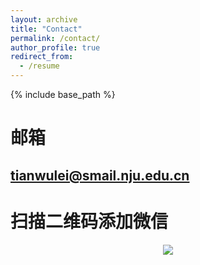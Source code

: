 ```yaml
---
layout: archive
title: "Contact"
permalink: /contact/
author_profile: true
redirect_from:
  - /resume
---
```


{% include base_path %}
# 邮箱
## tianwulei@smail.nju.edu.cn

# 扫描二维码添加微信
<center>
  <img src="https://ray3572.github.io/images/9d2c23a43966040a5691ab3e135d752.jpg">
</center>
